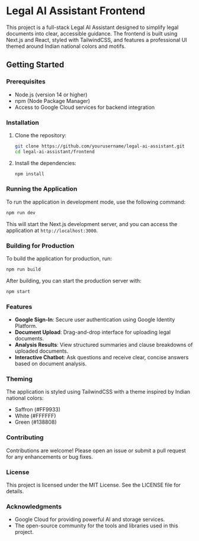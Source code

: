 # Legal AI Assistant Frontend

This project is a full-stack Legal AI Assistant designed to simplify legal documents into clear, accessible guidance. The frontend is built using Next.js and React, styled with TailwindCSS, and features a professional UI themed around Indian national colors and motifs.

## Getting Started

### Prerequisites

- Node.js (version 14 or higher)
- npm (Node Package Manager)
- Access to Google Cloud services for backend integration

### Installation

1. Clone the repository:

   ```bash
   git clone https://github.com/yourusername/legal-ai-assistant.git
   cd legal-ai-assistant/frontend
   ```

2. Install the dependencies:

   ```bash
   npm install
   ```

### Running the Application

To run the application in development mode, use the following command:

```bash
npm run dev
```

This will start the Next.js development server, and you can access the application at `http://localhost:3000`.

### Building for Production

To build the application for production, run:

```bash
npm run build
```

After building, you can start the production server with:

```bash
npm start
```

### Features

- **Google Sign-In**: Secure user authentication using Google Identity Platform.
- **Document Upload**: Drag-and-drop interface for uploading legal documents.
- **Analysis Results**: View structured summaries and clause breakdowns of uploaded documents.
- **Interactive Chatbot**: Ask questions and receive clear, concise answers based on document analysis.

### Theming

The application is styled using TailwindCSS with a theme inspired by Indian national colors:
- Saffron (#FF9933)
- White (#FFFFFF)
- Green (#138808)

### Contributing

Contributions are welcome! Please open an issue or submit a pull request for any enhancements or bug fixes.

### License

This project is licensed under the MIT License. See the LICENSE file for details.

### Acknowledgments

- Google Cloud for providing powerful AI and storage services.
- The open-source community for the tools and libraries used in this project.
